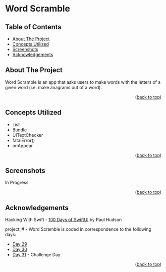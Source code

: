 # Word Scramble


<!-- Table of Contents -->
## Table of Contents
* [About The Project](#about-the-project)
* [Concepts Utilized](#concepts-utilized)
* [Screenshots](#screenshots)
* [Acknowledgements](#acknowledgements)


<!-- ABOUT THE PROJECT -->
## About The Project

Word Scramble is an app that asks users to make words with the letters of a given word (i.e. make anagrams out of a word).

<p align="right">(<a href="#top">back to top</a>)</p>


<!-- CONCEPTS UTILIZED -->
## Concepts Utilized
* List
* Bundle
* UITextChecker
* fatalError()
* onAppear

<p align="right">(<a href="#top">back to top</a>)</p>


<!-- SCREENSHOTS -->
## Screenshots
In Progress

<p align="right">(<a href="#top">back to top</a>)</p>


<!-- ACKNOWLEDGEMENTS -->
## Acknowledgements
Hacking With Swift - [100 Days of SwiftUI] by Paul Hudson

project_# - Word Scramble is coded in correspondence to the following days:
* [Day 29]
* [Day 30]
* [Day 31] - Challenge Day

<p align="right">(<a href="#top">back to top</a>)</p>



<!-- MARKDOWN LINKS & IMAGES -->
<!-- https://www.markdownguide.org/basic-syntax/#reference-style-links -->
[100 Days of SwiftUI]: https://www.hackingwithswift.com/100/swiftui (100 Days of SwiftUI)
[Day 29]: https://www.hackingwithswift.com/100/swiftui/29
[Day 30]: https://www.hackingwithswift.com/100/swiftui/30
[Day 31]: https://www.hackingwithswift.com/100/swiftui/31
